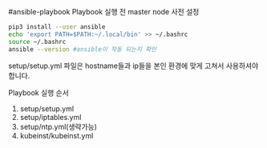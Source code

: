 #ansible-playbook
Playbook 실행 전 master node 사전 설정

```bash
pip3 install --user ansible
echo 'export PATH=$PATH:~/.local/bin' >> ~/.bashrc
source ~/.bashrc
ansible --version #ansible이 작동 되는지 확인
```

setup/setup.yml 파일은 hostname들과 ip들을 본인 환경에 맞게 고쳐서 사용하셔야 합니다.

Playbook 실행 순서

1. setup/setup.yml
2. setup/iptables.yml
3. setup/ntp.yml(생략가능)
4. kubeinst/kubeinst.yml
